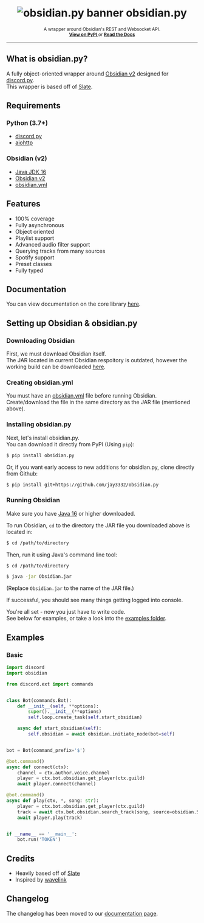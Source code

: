 <h1 align="center">
    <img src="https://i.imgur.com/0wN8rhA.png" alt="obsidian.py banner" />
    obsidian.py
</h1>
<p align="center">
    <sup>
        A wrapper around Obsidian's REST and Websocket API.
        <br />
        <a href="https://pypi.org/project/obsidian.py/">
            <b>View on PyPI</b>
        </a>
        or
        <a href="https://obsidianpy.readthedocs.io/en/latest/obsidian.html">
            <b>Read the Docs</b>
        </a>
    </sup>
</p>

----

## What is obsidian.py?
A fully object-oriented wrapper around [Obsidian v2](https://github.com/mixtape-bot/obsidian/tree/v2) designed for [discord.py](https://github.com/Rapptz/discord.py/).  
This wrapper is based off of [Slate](https://github.com/Axelancerr/Slate).

## Requirements
### Python (3.7+)
- [discord.py](https://pypi.org/project/discord.py/)
- [aiohttp](https://pypi.org/project/aiohttp/)
### Obsidian (v2)
- [Java JDK 16](https://www.oracle.com/java/technologies/javase-jdk16-downloads.html)
- [Obsidian v2](https://cdn.discordapp.com/attachments/381963689470984203/856979799733174272/Obsidian2.jar)
- [obsidian.yml](https://github.com/mixtape-bot/obsidian/blob/v2/obsidian.yml/)

## Features
- 100% coverage
- Fully asynchronous
- Object oriented
- Playlist support
- Advanced audio filter support
- Querying tracks from many sources
- Spotify support
- Preset classes
- Fully typed 

## Documentation
You can view documentation on the core library [here](https://obsidianpy.readthedocs.io/en/latest/obsidian.html).

## Setting up Obsidian & obsidian.py

### Downloading Obsidian
First, we must download Obsidian itself.  
The JAR located in current Obsidian respoitory is outdated, however the working build can be downloaded [here](https://cdn.discordapp.com/attachments/381963689470984203/856979799733174272/Obsidian2.jar).

### Creating obsidian.yml
You must have an [obsidian.yml](https://github.com/mixtape-bot/obsidian/blob/v2/obsidian.yml/) file before running Obsidian.  
Create/download the file in the same directory as the JAR file (mentioned above).

### Installing obsidian.py
Next, let's install obsidian.py.  
You can download it directly from PyPI (Using `pip`):
```sh 
$ pip install obsidian.py
```

Or, if you want early access to new additions for obsidian.py, clone directly from Github:
```sh 
$ pip install git+https://github.com/jay3332/obsidian.py
```
### Running Obsidian
Make sure you have [Java 16](https://www.oracle.com/java/technologies/javase-jdk16-downloads.html) or higher downloaded.

To run Obsidian, `cd` to the directory the JAR file you downloaded above is located in:
```sh 
$ cd /path/to/directory
```

Then, run it using Java's command line tool:
```sh
$ cd /path/to/directory

$ java -jar Obsidian.jar 
```

(Replace `Obsidian.jar` to the name of the JAR file.)

If successful, you should see many things getting logged into console.

You're all set - now you just have to write code.  
See below for examples, or take a look into the [examples folder](https://github.com/jay3332/obsidian.py/tree/master/examples).

## Examples 
### Basic
```py 
import discord
import obsidian

from discord.ext import commands


class Bot(commands.Bot):
    def __init__(self, **options):
        super().__init__(**options)
        self.loop.create_task(self.start_obsidian)

    async def start_obsidian(self):
        self.obsidian = await obsidian.initiate_node(bot=self)


bot = Bot(command_prefix='$')

@bot.command()
async def connect(ctx):
    channel = ctx.author.voice.channel
    player = ctx.bot.obsidian.get_player(ctx.guild)
    await player.connect(channel)

@bot.command()
async def play(ctx, *, song: str):
    player = ctx.bot.obsidian.get_player(ctx.guild)
    track = await ctx.bot.obsidian.search_track(song, source=obsidian.Source.YOUTUBE)
    await player.play(track)


if __name__ == '__main__':
    bot.run('TOKEN')

```

## Credits
- Heavily based off of [Slate](https://github.com/Axelancerr/Slate)
- Inspired by [wavelink](https://github.com/PythonistaGuild/Wavelink)

## Changelog
The changelog has been moved to our [documentation page](https://obsidianpy.readthedocs.io/en/latest/changelog.html).